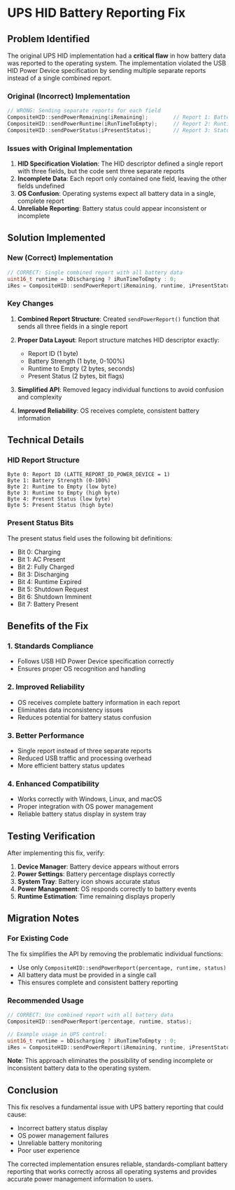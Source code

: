 # UPS HID Battery Reporting Fix

## Problem Identified

The original UPS HID implementation had a **critical flaw** in how battery data was reported to the operating system. The implementation violated the USB HID Power Device specification by sending multiple separate reports instead of a single combined report.

### Original (Incorrect) Implementation

```cpp
// WRONG: Sending separate reports for each field
CompositeHID::sendPowerRemaining(iRemaining);        // Report 1: Battery %
CompositeHID::sendPowerRuntime(iRunTimeToEmpty);     // Report 2: Runtime
CompositeHID::sendPowerStatus(iPresentStatus);       // Report 3: Status
```

### Issues with Original Implementation

1. **HID Specification Violation**: The HID descriptor defined a single report with three fields, but the code sent three separate reports
2. **Incomplete Data**: Each report only contained one field, leaving the other fields undefined
3. **OS Confusion**: Operating systems expect all battery data in a single, complete report
4. **Unreliable Reporting**: Battery status could appear inconsistent or incomplete

## Solution Implemented

### New (Correct) Implementation

```cpp
// CORRECT: Single combined report with all battery data
uint16_t runtime = bDischarging ? iRunTimeToEmpty : 0;
iRes = CompositeHID::sendPowerReport(iRemaining, runtime, iPresentStatus);
```

### Key Changes

1. **Combined Report Structure**: Created `sendPowerReport()` function that sends all three fields in a single report
2. **Proper Data Layout**: Report structure matches HID descriptor exactly:
   - Report ID (1 byte)
   - Battery Strength (1 byte, 0-100%)
   - Runtime to Empty (2 bytes, seconds)
   - Present Status (2 bytes, bit flags)

3. **Simplified API**: Removed legacy individual functions to avoid confusion and complexity
4. **Improved Reliability**: OS receives complete, consistent battery information

## Technical Details

### HID Report Structure

```
Byte 0: Report ID (LATTE_REPORT_ID_POWER_DEVICE = 1)
Byte 1: Battery Strength (0-100%)
Byte 2: Runtime to Empty (low byte)
Byte 3: Runtime to Empty (high byte)
Byte 4: Present Status (low byte)
Byte 5: Present Status (high byte)
```

### Present Status Bits

The present status field uses the following bit definitions:

- Bit 0: Charging
- Bit 1: AC Present
- Bit 2: Fully Charged
- Bit 3: Discharging
- Bit 4: Runtime Expired
- Bit 5: Shutdown Request
- Bit 6: Shutdown Imminent
- Bit 7: Battery Present

## Benefits of the Fix

### 1. **Standards Compliance**
- Follows USB HID Power Device specification correctly
- Ensures proper OS recognition and handling

### 2. **Improved Reliability**
- OS receives complete battery information in each report
- Eliminates data inconsistency issues
- Reduces potential for battery status confusion

### 3. **Better Performance**
- Single report instead of three separate reports
- Reduced USB traffic and processing overhead
- More efficient battery status updates

### 4. **Enhanced Compatibility**
- Works correctly with Windows, Linux, and macOS
- Proper integration with OS power management
- Reliable battery status display in system tray

## Testing Verification

After implementing this fix, verify:

1. **Device Manager**: Battery device appears without errors
2. **Power Settings**: Battery percentage displays correctly
3. **System Tray**: Battery icon shows accurate status
4. **Power Management**: OS responds correctly to battery events
5. **Runtime Estimation**: Time remaining displays properly

## Migration Notes

### For Existing Code

The fix simplifies the API by removing the problematic individual functions:
- Use only `CompositeHID::sendPowerReport(percentage, runtime, status)`
- All battery data must be provided in a single call
- This ensures complete and consistent battery reporting

### Recommended Usage

```cpp
// CORRECT: Use combined report with all battery data
CompositeHID::sendPowerReport(percentage, runtime, status);

// Example usage in UPS control:
uint16_t runtime = bDischarging ? iRunTimeToEmpty : 0;
iRes = CompositeHID::sendPowerReport(iRemaining, runtime, iPresentStatus);
```

**Note**: This approach eliminates the possibility of sending incomplete or inconsistent battery data to the operating system.

## Conclusion

This fix resolves a fundamental issue with UPS battery reporting that could cause:
- Incorrect battery status display
- OS power management failures
- Unreliable battery monitoring
- Poor user experience

The corrected implementation ensures reliable, standards-compliant battery reporting that works correctly across all operating systems and provides accurate power management information to users.
